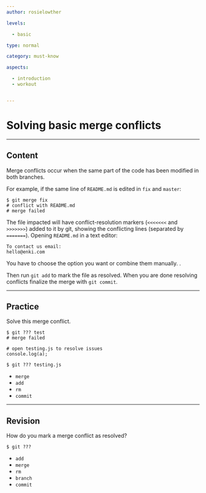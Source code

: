 ```yaml
---
author: rosielowther

levels:

  - basic

type: normal

category: must-know

aspects:

  - introduction
  - workout


---
```


# Solving basic merge conflicts

---
## Content

Merge conflicts occur when the same part of the code has been modified in both branches.

For example, if the same line of `README.md` is edited in `fix` and `master`:
```
$ git merge fix
# conflict with README.md
# merge failed
```
The file impacted will have conflict-resolution markers (`<<<<<<<` and `>>>>>>>`) added to it by git, showing the conflicting lines (separated by `=======`). Opening `README.md` in a text editor:
```
To contact us email:
hello@enki.com
```
You have to choose the option you want or combine them manually.
.

Then run `git add` to mark the file as resolved. When you are done resolving conflicts finalize the merge with `git commit`.

---
## Practice

Solve this merge conflict.
```
$ git ??? test
# merge failed

# open testing.js to resolve issues
console.log(a);

$ git ??? testing.js
```

* `merge`
* `add`
* `rm`
* `commit`

---
## Revision

How do you mark a merge conflict as resolved?
```
$ git ???
```

* `add`
* `merge`
* `rm`
* `branch`
* `commit`

 
